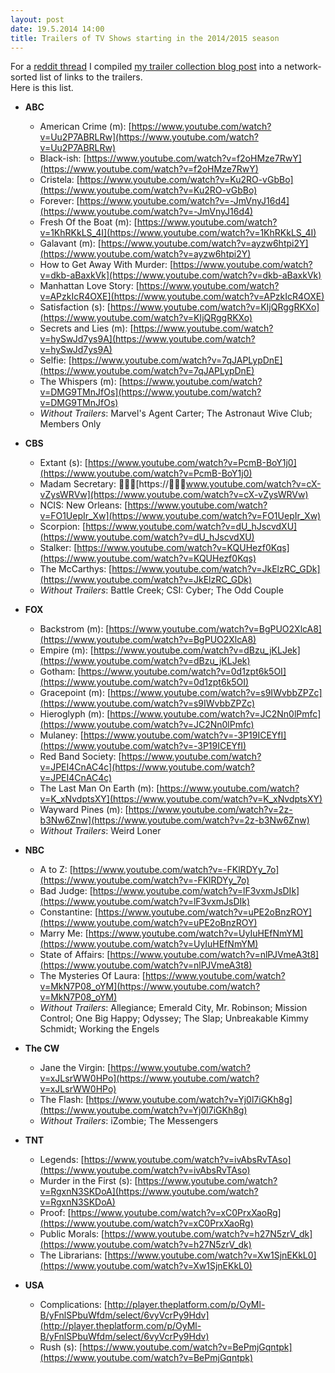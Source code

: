 ```yaml
---
layout: post
date: 19.5.2014 14:00
title: Trailers of TV Shows starting in the 2014/2015 season
---
```

<style>
	button.embed {
		margin-left: 8px;
		opacity: 0.4;
	}
	button.embed:hover {
		opacity: 0.6;
	}
	button i {
		margin-right: 4px;
	}
</style>
For a [reddit thread](http://www.reddit.com/r/television/comments/25vja3/trailers_for_all_tv_shows_announced_during_last/) I compiled [my trailer collection blog post](http://www.andisblog.de/2014/05/18/trailer-fast-aller-tv-shows-kommender-saison-herbst-2014/) into a network-sorted list of links to the trailers.  
Here is this list.

* **ABC**
    * American Crime (m): [https://www.youtube.com/watch?v=Uu2P7ABRLRw](https://www.youtube.com/watch?v=Uu2P7ABRLRw)
    * Black-ish: [https://www.youtube.com/watch?v=f2oHMze7RwY](https://www.youtube.com/watch?v=f2oHMze7RwY)
    * Cristela: [https://www.youtube.com/watch?v=Ku2RO-vGbBo](https://www.youtube.com/watch?v=Ku2RO-vGbBo)
    * Forever: [https://www.youtube.com/watch?v=-JmVnyJ16d4](https://www.youtube.com/watch?v=-JmVnyJ16d4)
    * Fresh Of the Boat (m): [https://www.youtube.com/watch?v=1KhRKkLS_4I](https://www.youtube.com/watch?v=1KhRKkLS_4I)
    * Galavant (m): [https://www.youtube.com/watch?v=ayzw6htpi2Y](https://www.youtube.com/watch?v=ayzw6htpi2Y)
    * How to Get Away With Murder: [https://www.youtube.com/watch?v=dkb-aBaxkVk](https://www.youtube.com/watch?v=dkb-aBaxkVk)
    * Manhattan Love Story: [https://www.youtube.com/watch?v=APzkIcR4OXE](https://www.youtube.com/watch?v=APzkIcR4OXE)
    * Satisfaction (s): [https://www.youtube.com/watch?v=KIjQRggRKXo](https://www.youtube.com/watch?v=KIjQRggRKXo)
    * Secrets and Lies (m): [https://www.youtube.com/watch?v=hySwJd7ys9A](https://www.youtube.com/watch?v=hySwJd7ys9A)
    * Selfie: [https://www.youtube.com/watch?v=7qJAPLypDnE](https://www.youtube.com/watch?v=7qJAPLypDnE)
    * The Whispers (m): [https://www.youtube.com/watch?v=DMG9TMnJfOs](https://www.youtube.com/watch?v=DMG9TMnJfOs)
    * *Without Trailers*: Marvel's Agent Carter; The Astronaut Wive Club; Members Only

* **CBS**
    * Extant (s): [https://www.youtube.com/watch?v=PcmB-BoY1j0](https://www.youtube.com/watch?v=PcmB-BoY1j0)
    * Madam Secretary: [https://www.youtube.com/watch?v=cX-vZysWRVw](https://www.youtube.com/watch?v=cX-vZysWRVw)
    * NCIS: New Orleans: [https://www.youtube.com/watch?v=FO1UepIr_Xw](https://www.youtube.com/watch?v=FO1UepIr_Xw)
    * Scorpion: [https://www.youtube.com/watch?v=dU_hJscvdXU](https://www.youtube.com/watch?v=dU_hJscvdXU)
    * Stalker: [https://www.youtube.com/watch?v=KQUHezf0Kqs](https://www.youtube.com/watch?v=KQUHezf0Kqs)
    * The McCarthys: [https://www.youtube.com/watch?v=JkElzRC_GDk](https://www.youtube.com/watch?v=JkElzRC_GDk)
    * *Without Trailers*: Battle Creek; CSI: Cyber; The Odd Couple

* **FOX**
    * Backstrom (m): [https://www.youtube.com/watch?v=BgPUO2XlcA8](https://www.youtube.com/watch?v=BgPUO2XlcA8)
    * Empire (m): [https://www.youtube.com/watch?v=dBzu_jKLJek](https://www.youtube.com/watch?v=dBzu_jKLJek)
    * Gotham: [https://www.youtube.com/watch?v=0d1zpt6k5OI](https://www.youtube.com/watch?v=0d1zpt6k5OI)
    * Gracepoint (m): [https://www.youtube.com/watch?v=s9IWvbbZPZc](https://www.youtube.com/watch?v=s9IWvbbZPZc)	
    * Hieroglyph (m): [https://www.youtube.com/watch?v=JC2Nn0lPmfc](https://www.youtube.com/watch?v=JC2Nn0lPmfc)
    * Mulaney: [https://www.youtube.com/watch?v=-3P19ICEYfI](https://www.youtube.com/watch?v=-3P19ICEYfI)
    * Red Band Society: [https://www.youtube.com/watch?v=JPEI4CnAC4c](https://www.youtube.com/watch?v=JPEI4CnAC4c)
    * The Last Man On Earth (m): [https://www.youtube.com/watch?v=K_xNvdptsXY](https://www.youtube.com/watch?v=K_xNvdptsXY)
    * Wayward Pines (m): [https://www.youtube.com/watch?v=2z-b3Nw6Znw](https://www.youtube.com/watch?v=2z-b3Nw6Znw)
    * *Without Trailers*: Weird Loner

* **NBC**
    * A to Z: [https://www.youtube.com/watch?v=-FKlRDYy_7o](https://www.youtube.com/watch?v=-FKlRDYy_7o)
    * Bad Judge: [https://www.youtube.com/watch?v=lF3vxmJsDIk](https://www.youtube.com/watch?v=lF3vxmJsDIk)
    * Constantine: [https://www.youtube.com/watch?v=uPE2oBnzROY](https://www.youtube.com/watch?v=uPE2oBnzROY)
    * Marry Me: [https://www.youtube.com/watch?v=UyIuHEfNmYM](https://www.youtube.com/watch?v=UyIuHEfNmYM)
    * State of Affairs: [https://www.youtube.com/watch?v=nlPJVmeA3t8](https://www.youtube.com/watch?v=nlPJVmeA3t8)
    * The Mysteries Of Laura: [https://www.youtube.com/watch?v=MkN7P08_oYM](https://www.youtube.com/watch?v=MkN7P08_oYM)
    * *Without Trailers*: Allegiance; Emerald City, Mr. Robinson; Mission Control; One Big Happy; Odyssey; The Slap; Unbreakable Kimmy Schmidt; Working the Engels

* **The CW**
    * Jane the Virgin: [https://www.youtube.com/watch?v=xJLsrWW0HPo](https://www.youtube.com/watch?v=xJLsrWW0HPo)
    * The Flash: [https://www.youtube.com/watch?v=Yj0l7iGKh8g](https://www.youtube.com/watch?v=Yj0l7iGKh8g)
    * *Without Trailers*: iZombie; The Messengers

* **TNT**
    * Legends: [https://www.youtube.com/watch?v=ivAbsRvTAso](https://www.youtube.com/watch?v=ivAbsRvTAso)
    * Murder in the First (s): [https://www.youtube.com/watch?v=RgxnN3SKDoA](https://www.youtube.com/watch?v=RgxnN3SKDoA)
    * Proof: [https://www.youtube.com/watch?v=xC0PrxXaoRg](https://www.youtube.com/watch?v=xC0PrxXaoRg)
    * Public Morals: [https://www.youtube.com/watch?v=h27N5zrV_dk](https://www.youtube.com/watch?v=h27N5zrV_dk)
    * The Librarians: [https://www.youtube.com/watch?v=Xw1SjnEKkL0](https://www.youtube.com/watch?v=Xw1SjnEKkL0)

* **USA**
    * Complications: [http://player.theplatform.com/p/OyMl-B/yFnlSPbuWfdm/select/6vyVcrPy9Hdv](http://player.theplatform.com/p/OyMl-B/yFnlSPbuWfdm/select/6vyVcrPy9Hdv)
    * Rush (s): [https://www.youtube.com/watch?v=BePmjGqntpk](https://www.youtube.com/watch?v=BePmjGqntpk)
    
<script src="//ajax.googleapis.com/ajax/libs/jquery/1.11.1/jquery.min.js"></script>
<script>
function getId(url) {
	return url.split('watch?v=')[1];
}
function generateEmbedCode(id) {
	return '<iframe id="if' + id + '" width="560" height="315" src="//www.youtube.com/embed/' 
    + id + '" frameborder="0" allowfullscreen></iframe>';
}
function generateButton(id) {
	return '<button class="embed notActive" id="' + id + '"><i class="fa fa-caret-square-o-down"></i>Video Embed</button>';
}
jQuery(document).ready(function($) {
	$("ul li ul li").each(function() {
		var elementContent = $(this).text();
		if (elementContent.indexOf('youtube') > -1) {
			$(this).append( generateButton( getId(elementContent) ) )
		}
	});
	$("button.embed").on("click", function() {
		if ( $(this).is(".notActive") ) {
			$(this).after( generateEmbedCode( $(this).attr("id") ) );
		}
		else {
			$("iframe#if" + $(this).attr("id") ).remove();
		}
		$(this).toggleClass("notActive active");
		$(this).find("i").toggleClass("fa-caret-square-o-down fa-caret-square-o-up");
	})
});
</script>